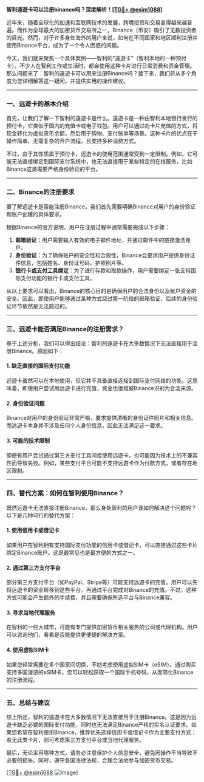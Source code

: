 **智利遠遊卡可以注册binance吗？深度解析！[[TG💪+ @esim1088](https://t.me/s/esim1088)]**

近年来，随着全球化的加速和互联网技术的发展，跨境投资和交易变得越来越普遍。而作为全球最大的加密货币交易所之一，Binance（币安）吸引了无数投资者的目光。然而，对于许多身处海外的用户来说，如何在不同国家和地区顺利注册并使用Binance平台，成为了一个令人困惑的问题。

今天，我们就来聚焦一个具体案例——智利的“遠遊卡”（智利本地的一种预付卡）。不少人在智利工作或生活时，都会使用这种卡片进行日常消费和资金管理。那么问题来了：智利的遠遊卡可以用来注册Binance吗？接下来，我们将从多个角度为您详细解答这一疑问，并提供实用的操作建议。

---

### **一、远遊卡的基本介绍**

首先，让我们了解一下智利的遠遊卡是什么。遠遊卡是一种由智利本地银行发行的预付卡，它类似于国内的充值卡或电子钱包。用户可以通过向卡片充值的方式，将现金转化为虚拟货币余额，然后用于购物、支付账单等场景。这种卡片的优点在于操作简单、无需复杂的开户流程，且支持多种消费方式。

不过，由于其性质属于预付卡，远遊卡的使用范围通常受到一定限制。例如，它可能无法直接绑定到国际支付系统中，也无法直接用于某些特定的在线服务，比如Binance这类需要严格身份验证的平台。

---

### **二、Binance的注册要求**

要了解远遊卡是否能注册Binance，我们首先需要明确Binance对用户的身份验证和账户创建的具体要求。

根据Binance的官方说明，用户在注册过程中通常需要完成以下步骤：

1. **邮箱验证**：用户需要输入有效的电子邮件地址，并通过邮件中的链接激活账户。
2. **身份验证**：为了确保账户的安全性和合规性，Binance会要求用户提供身份证件信息，包括姓名、身份证号码、护照照片等。
3. **银行卡或支付工具绑定**：为了进行存款和取款操作，用户需要绑定一张支持国际支付功能的银行卡或支付工具。

从以上要求可以看出，Binance的核心目的是确保用户的合法身份以及账户资金的安全。因此，即使用户能够通过某种方式绕过第一阶段的邮箱验证，后续的身份验证环节依然是无法跳过的。

---

### **三、远遊卡能否满足Binance的注册需求？**

基于上述分析，我们可以得出结论：智利的遠遊卡在大多数情况下无法直接用于注册Binance。原因如下：

#### **1. 缺乏直接的国际支付功能**
远遊卡虽然可以在本地使用，但它并不具备直接连接到国际支付网络的功能。这意味着，即使用户尝试用远遊卡进行充值，资金也很难被Binance识别为合法来源。

#### **2. 身份验证问题**
Binance对用户的身份验证非常严格，要求提供清晰的身份证件照片和相关信息。而远遊卡本身并不涉及任何个人身份信息，因此无法满足这一要求。

#### **3. 可能的技术限制**
即便有用户尝试通过第三方支付工具间接使用远遊卡，也可能因为技术上的不兼容性而导致失败。例如，某些支付平台可能不支持远遊卡作为付款方式，或者存在地区限制。

---

### **四、替代方案：如何在智利使用Binance？**

既然远遊卡无法直接注册Binance，那么身处智利的用户该如何解决这个问题呢？以下是几种可行的替代方案：

#### **1. 使用信用卡或借记卡**
如果用户在智利拥有支持国际支付功能的信用卡或借记卡，可以直接通过这些卡片绑定Binance账户。这是最常见也是最方便的方式之一。

#### **2. 通过第三方支付平台**
部分第三方支付平台（如PayPal、Stripe等）可能支持远遊卡的充值。用户可以先将远遊卡的资金转移到这些平台，再通过平台完成对Binance的充值。不过，这种方式可能会产生额外的手续费，并且需要确保所选平台与Binance兼容。

#### **3. 寻求当地代理服务**
在智利的一些大城市，可能有专门提供加密货币相关服务的公司或代理机构。用户可以咨询他们，看看是否能提供更便捷的解决方案。

#### **4. 使用虚拟SIM卡**
如果您经常需要在多个国家间切换，不妨考虑使用虚拟SIM卡（eSIM）。通过购买支持多国漫游的eSIM卡，您可以轻松获取一个国际手机号码，从而简化Binance的注册流程。

---

### **五、总结与建议**

综上所述，智利的遠遊卡在大多数情况下无法直接用于注册Binance。这是因为远遊卡缺乏必要的国际支付功能，同时也无法满足Binance严格的实名认证要求。如果您希望在智利使用Binance，推荐优先选择信用卡或借记卡作为主要支付方式；若无此类卡片，则可考虑第三方支付平台或当地代理服务。

最后，无论采用哪种方式，请务必注意保护个人信息安全，避免因操作不当导致不必要的损失。同时，遵守各国法律法规，合理合法地参与加密货币交易。

[[TG💪+ @esim1088](https://t.me/s/esim1088) ![Image](https://i.postimg.cc/4NQfJmqS/Snipaste-2025-05-13-00-14-12.png)]